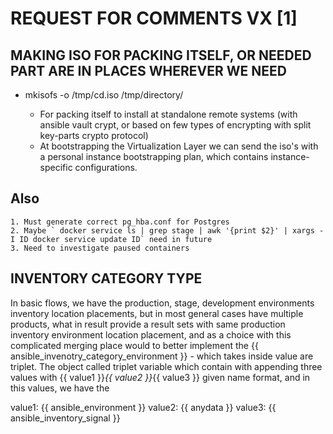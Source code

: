 # REQUEST FOR COMMENTS VX [1]

## MAKING ISO FOR PACKING ITSELF, OR NEEDED PART ARE IN PLACES WHEREVER WE NEED

- mkisofs -o /tmp/cd.iso /tmp/directory/

  - For packing itself to install at standalone remote systems
    (with ansible vault crypt, or based on few types of encrypting with split key-parts crypto protocol)
  - At bootstrapping the Virtualization Layer we can send the iso's with a personal instance bootstrapping plan,
    which contains instance-specific configurations.

## Also

    1. Must generate correct pg_hba.conf for Postgres
    2. Maybe ` docker service ls | grep stage | awk '{print $2}' | xargs -I ID docker service update ID` need in future
    3. Need to investigate paused containers

## INVENTORY CATEGORY TYPE

In basic flows, we have the production, stage, development environments inventory location placements, but in most general cases have multiple products,
what in result provide a result sets with same production inventory environment location placement,
and as a choice with this complicated merging place would to better implement the {{ ansible_invenotry_category_environment }} - which takes inside value are triplet.
The object called triplet variable which contain with appending three values with {{ value1 }}_{{ value2 }}_{{ value3 }} given name format, and in this values, we have the

value1: {{ ansible_environment }}
value2: {{ anydata }}
value3: {{ ansible_inventory_signal }}
